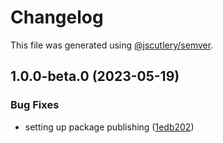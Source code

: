 # Changelog

This file was generated using [@jscutlery/semver](https://github.com/jscutlery/semver).

## 1.0.0-beta.0 (2023-05-19)


### Bug Fixes

* setting up package publishing ([1edb202](https://github.com/rhinobase/design-system/commit/1edb20248b82d035a7bd75008bb61cac89559fb5))
